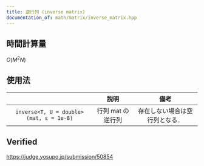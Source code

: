 ```yaml
---
title: 逆行列 (inverse matrix)
documentation_of: math/matrix/inverse_matrix.hpp
---
```



## 時間計算量

$O(M^2 N)$


## 使用法

||説明|備考|
|:--:|:--:|:--:|
|`inverse<T, U = double>(mat, ε = 1e-8)`|行列 $\mathrm{mat}$ の逆行列|存在しない場合は空行列となる．|


## Verified

https://judge.yosupo.jp/submission/50854
